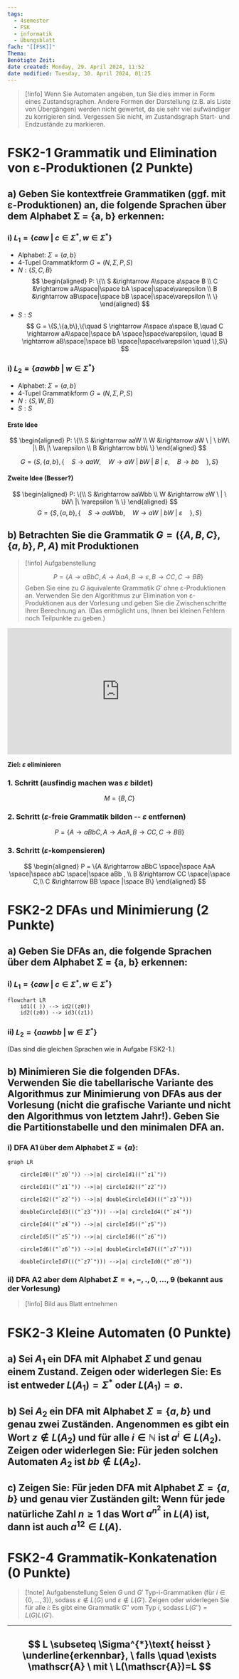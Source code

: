 ```yaml
---
tags:
  - 4semester
  - FSK
  - informatik
  - Übungsblatt
fach: "[[FSK]]"
Thema: 
Benötigte Zeit:
date created: Monday, 29. April 2024, 11:52
date modified: Tuesday, 30. April 2024, 01:25
---
```


> [!info] 
> Wenn Sie Automaten angeben, tun Sie dies immer in Form eines Zustandsgraphen. Andere Formen der Darstellung (z.B. als Liste von Übergängen) werden nicht gewertet, da sie sehr viel aufwändiger zu korrigieren sind. Vergessen Sie nicht, im Zustandsgraph Start- und Endzustände zu markieren.
# FSK2-1 Grammatik und Elimination von ε-Produktionen (2 Punkte)

## a) Geben Sie kontextfreie Grammatiken (ggf. mit ε-Produktionen) an, die folgende Sprachen über dem Alphabet Σ = {a, b} erkennen:

### i) $L_1 = \{caw \ | \ c \in \Sigma^*, w \in \Sigma^*\}$

- Alphabet: $\Sigma = \{a,b\}$
- 4-Tupel Grammatikform $G = (N, \Sigma, P, S)$
- $N: \{S,C,B\}$
$$
\begin{aligned}
P: \{\\
S &\rightarrow A\space a\space B \\
C &\rightarrow aA\space|\space bA \space|\space\varepsilon \\
B &\rightarrow aB\space|\space bB \space|\space\varepsilon \\
\}
\end{aligned}
$$
- $S:S$
$$
G = \{S,\{a,b\},\{\quad S \rightarrow A\space a\space B,\quad C \rightarrow aA\space|\space bA \space|\space\varepsilon, \quad B \rightarrow aB\space|\space bB \space|\space\varepsilon \quad \},S\}
$$


### i) $L_2 = \{aawbb \ | \ w \in \Sigma^*\}$

- Alphabet: $\Sigma = \{a,b\}$
- 4-Tupel Grammatikform $G = (N, \Sigma, P, S)$
- $N: \{S,W,B\}$
- $S:S$

#### Erste Idee
$$
\begin{aligned}
P: \{\\
S &\rightarrow aaW \\
W &\rightarrow aW \ | \ bW\ |\ B\ |\ \varepsilon \\
B &\rightarrow bb\\
\}
\end{aligned}
$$

$$
G = \{S,\{a,b\},\{\quad S \rightarrow aaW,\quad W \rightarrow aW \ | \ bW\ |\ B\ |\ \varepsilon, \quad B \rightarrow bb  \quad \},S\}
$$

#### Zweite Idee (Besser?)

$$
\begin{aligned}
P: \{\\
S &\rightarrow aaWbb \\
W &\rightarrow aW \ | \ bW\ |\ \varepsilon \\
\}
\end{aligned}
$$
$$
G = \{S,\{a,b\},\{\quad S \rightarrow aaWbb,\quad W \rightarrow aW \ | \ bW\ |\ \varepsilon \quad \},S\}
$$
## b) Betrachten Sie die Grammatik $G = (\{A, B, C\}, \{a, b\}, P, A)$ mit Produktionen 


>[!info] Aufgabenstellung
>
>$$
>P = \{A \rightarrow aBbC, A \rightarrow AaA, B \rightarrow \varepsilon, B \rightarrow CC, C \rightarrow BB\}
>$$
>Geben Sie eine zu $G$ äquivalente Grammatik $G'$ ohne ε-Produktionen an. Verwenden Sie den Algorithmus zur Elimination von ε-Produktionen aus der Vorlesung und geben Sie die Zwischenschritte Ihrer Berechnung an. (Das ermöglicht uns, Ihnen bei kleinen Fehlern noch Teilpunkte zu geben.)

<div style="position: relative; width: 100%; padding-top: 56.25%; overflow: hidden;">
    <iframe src="https://www.youtube.com/embed/7xL6JMaB5-A?si=pkFeeuZs08tEFAuf" title="YouTube video player" 
            style="position: absolute; top: 0; left: 0; width: 100%; height: 100%;"
            frameborder="0" allow="accelerometer; autoplay; clipboard-write; encrypted-media; gyroscope; picture-in-picture; web-share"
            allowfullscreen referrerpolicy="strict-origin-when-cross-origin">
    </iframe>
</div>


**Ziel: $\varepsilon$ eliminieren** 
### 1. Schritt (ausfindig machen was $\varepsilon$ bildet)

$$
M=\{B,C\}
$$
### 2. Schritt ($\varepsilon$-freie Grammatik bilden -- $\varepsilon$ entfernen)

$$
P = \{A \rightarrow aBbC, A \rightarrow AaA, B \rightarrow CC, C \rightarrow BB\}
$$
### 3. Schritt ($\varepsilon$-kompensieren)

$$
\begin{aligned}
P = \{A &\rightarrow aBbC \space|\space AaA \space|\space abC \space|\space aBb , \\
B &\rightarrow CC \space|\space C,\\
C &\rightarrow BB \space |\space B\}
\end{aligned}
$$

# FSK2-2 DFAs und Minimierung (2 Punkte)

## a) Geben Sie DFAs an, die folgende Sprachen über dem Alphabet Σ = {a, b} erkennen:

### i) $L_1 = \{caw \ | \ c \in \Sigma^*, w \in \Sigma^*\}$

```mermaid
flowchart LR
	id1(( )) --> id2((z0)) 
	id2((z0)) --> id3((z1)) 
```

### ii) $L_2 = \{aawbb \ | \ w \in \Sigma^*\}$

(Das sind die gleichen Sprachen wie in Aufgabe FSK2-1.)
## b) Minimieren Sie die folgenden DFAs. Verwenden Sie die tabellarische Variante des Algorithmus zur Minimierung von DFAs aus der Vorlesung (nicht die grafische Variante und nicht den Algorithmus von letztem Jahr!). Geben Sie die Partitionstabelle und den minimalen DFA an.

### i) DFA A1 über dem Alphabet $Σ = \{a\}$:

```mermaid
graph LR

    circleId0(("`z0`")) -->|a| circleId1(("`z1`"))

    circleId1(("`z1`")) -->|a| circleId2(("`z2`"))

    circleId2(("`z2`")) -->|a| doubleCircleId3((("`z3`")))

    doubleCircleId3((("`z3`"))) -->|a| circleId4(("`z4`"))

    circleId4(("`z4`")) -->|a| circleId5(("`z5`"))

    circleId5(("`z5`")) -->|a| circleId6(("`z6`"))

    circleId6(("`z6`")) -->|a| doubleCircleId7((("`z7`")))

    doubleCircleId7((("`z7`"))) -->|a| circleId0(("`z0`"))
```


### ii) DFA A2 aber dem Alphabet $Σ = {+, −, ., 0, … , 9}$ (bekannt aus der Vorlesung)

>[!info] Bild aus Blatt entnehmen

# FSK2-3 Kleine Automaten (0 Punkte)

## a) Sei $A_1$ ein DFA mit Alphabet $\Sigma$ und genau einem Zustand. Zeigen oder widerlegen Sie: Es ist entweder $L(A_1) = \Sigma^*$ oder $L(A_1) = \emptyset$.

## b) Sei $A_2$ ein DFA mit Alphabet $\Sigma = \{a, b\}$ und genau zwei Zuständen. Angenommen es gibt ein Wort $z \notin L(A_2)$ und für alle $i \in \mathbb{N}$ ist $a^i \in L(A_2)$. Zeigen oder widerlegen Sie: Für jeden solchen Automaten $A_2$ ist $bb \notin L(A_2)$.

## c) Zeigen Sie: Für jeden DFA mit Alphabet $\Sigma = \{a, b\}$ und genau vier Zuständen gilt: Wenn für jede natürliche Zahl $n \geq 1$ das Wort $a^{n^2}$ in $L(A)$ ist, dann ist auch $a^{12} \in L(A)$.



# FSK2-4 Grammatik-Konkatenation (0 Punkte)

> [!note] Aufgabenstellung 
> Seien $G$ und $G'$ Typ-i-Grammatiken (für $i \in \{0, \ldots, 3\}$), sodass $\varepsilon \notin L(G)$ und $\varepsilon \notin L(G')$. Zeigen oder widerlegen Sie für alle $i$: Es gibt eine Grammatik $G''$ vom Typ $i$, sodass $L(G'') = L(G)L(G')$.







---
$$
L \subseteq \Sigma^{*}\text{ heisst } \underline{erkennbar}, \ falls \quad \exists \mathscr{A} \ mit \ L(\mathscr{A})=L
$$
---
